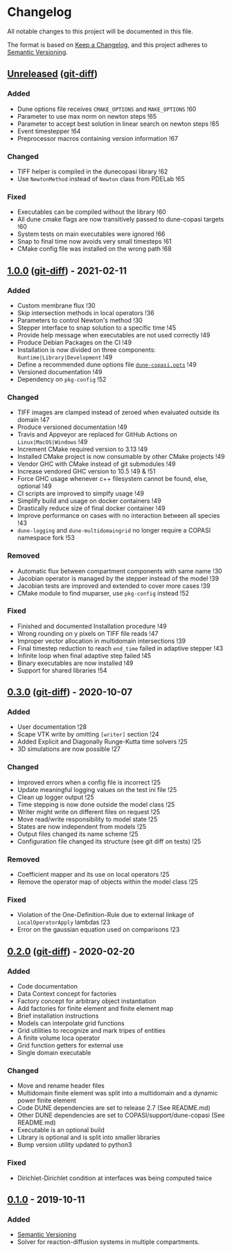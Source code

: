 # Changelog

All notable changes to this project will be documented in this file.

The format is based on [Keep a Changelog](https://keepachangelog.com/en/1.0.0/),
and this project adheres to [Semantic Versioning](https://semver.org/spec/v2.0.0.html).

<!--
Guiding Principles

    Changelogs are for humans, not machines.
    There should be an entry for every single version.
    The same types of changes should be grouped.
    Versions and sections should be linkable.
    The latest version comes first.
    The release date of each version is displayed.
    Mention whether you follow Semantic Versioning.

Types of changes

    Added         for new features.
    Changed       for changes in existing functionality.
    Deprecated    for soon-to-be removed features.
    Removed       for now removed features.
    Fixed         for any bug fixes.
    Security      in case of vulnerabilities.
 -->

## [Unreleased] ([git-diff][Unreleased-diff])
### Added
 - Dune options file receives `CMAKE_OPTIONS` and `MAKE_OPTIONS` !60
 - Parameter to use max norm on newton steps !65
 - Parameter to accept best solution in linear search on newton steps !65
 - Event timestepper !64
 - Preprocessor macros containing version information !67
### Changed
 - TIFF helper is compiled in the dunecopasi library !62
 - Use `NewtonMethod` instead of `Newton` class from PDELab !65
### Fixed
 - Executables can be compiled without the library !60
 - All dune cmake flags are now transitively passed to dune-copasi targets !60
 - System tests on main executables were ignored !66
 - Snap to final time now avoids very small timesteps !61
 - CMake config file was installed on the wrong path !68

## [1.0.0] ([git-diff][1.0.0-diff]) - 2021-02-11
### Added
- Custom membrane flux !30
- Skip intersection methods in local operators !36
- Parameters to control Newton's method !30
- Stepper interface to snap solution to a specific time !45
- Provide help message when executables are not used correctly !49
- Produce Debian Packages on the CI !49
- Installation is now divided on three components: `Runtime|Library|Development` !49
- Define a recommended dune options file [`dune-copasi.opts`](dune-copasi.opts) !49
- Versioned documentation !49
- Dependency on `pkg-config` !52
### Changed
- TIFF images are clamped instead of zeroed when evaluated outside its domain !47
- Produce versioned documentation !49
- Travis and Appveyor are replaced for GitHub Actions on `Linux|MacOS|Windows` !49
- Increment CMake required version to 3.13 !49
- Installed CMake project is now consumable by other CMake projects !49
- Vendor GHC with CMake instead of git submodules !49
- Increase vendored GHC version to 10.5 !49 & !51
- Force GHC usage whenever c++ filesystem cannot be found, else, optional !49
- CI scripts are improved to simplfy usage !49
- Simplify build and usage on docker containers !49
- Drastically reduce size of final docker container !49
- Improve performance on cases with no interaction between all species !43
- `dune-logging` and `dune-multidomaingrid` no longer require a COPASI namespace fork !53
### Removed
- Automatic flux between compartment components with same name !30
- Jacobian operator is managed by the stepper instead of the model !39
- Jacobian tests are improved and extended to cover more cases !39
- CMake module to find muparser, use `pkg-config` instead !52
### Fixed
- Finished and documented Installation procedure !49
- Wrong rounding on y pixels on TIFF file reads !47
- Improper vector allocation in multidomain intersections !39
- Final timestep reduction to reach `end_time` failed in adaptive stepper !43
- Infinite loop when final adaptive step failed !45
- Binary executables are now installed !49
- Support for shared libraries !54

## [0.3.0] ([git-diff][0.3.0-diff]) - 2020-10-07
### Added
- User documentation !28
- Scape VTK write by omitting `[writer]` section !24
- Added Explicit and Diagonally Runge-Kutta time solvers !25
- 3D simulations are now possible !27
### Changed
- Improved errors when a config file is incorrect !25
- Update meaningful logging values on the test ini file !25
- Clean up logger output !25
- Time stepping is now done outside the model class !25
- Writer might write on different files on request !25
- Move read/write responsibility to model state !25
- States are now independent from models !25
- Output files changed its name scheme !25
- Configuration file changed its structure (see git diff on tests) !25
### Removed
- Coefficient mapper and its use on local operators !25
- Remove the operator map of objects within the model class !25
### Fixed
- Violation of the One-Definition-Rule due to external linkage of `LocalOperatorApply` lambdas !23
- Error on the gaussian equation used on comparisons !23

## [0.2.0] ([git-diff][0.2.0-diff]) - 2020-02-20
### Added
- Code documentation
- Data Context concept for factories
- Factory concept for arbitrary object instantiation
- Add factories for finite element and finite element map
- Brief installation instructions
- Models can interpolate grid functions
- Grid utilities to recognize and mark tripes of entities
- A finite volume loca operator
- Grid function getters for external use
- Single domain executable
### Changed
- Move and rename header files
- Multidomain finite element was split into a multidomain and a dynamic power finite element
- Code DUNE dependencies are set to release 2.7 (See README.md)
- Other DUNE dependencies are set to COPASI/support/dune-copasi (See README.md)
- Executable is an optional build
- Library is optional and is split into smaller libraries
- Bump version utility updated to python3
### Fixed
- Dirichlet-Dirichlet condition at interfaces was being computed twice

## [0.1.0] - 2019-10-11
### Added
- [Semantic Versioning](https://semver.org/spec/v2.0.0.html)
- Solver for reaction-diffusion systems in multiple compartments.

[Unreleased-diff]: https://gitlab.dune-project.org/copasi/dune-copasi/compare/v1.0.0...master
[1.0.0-diff]: https://gitlab.dune-project.org/copasi/dune-copasi/compare/v0.3.0...v1.0.0
[0.3.0-diff]: https://gitlab.dune-project.org/copasi/dune-copasi/compare/v0.2.0...v0.3.0
[0.2.0-diff]: https://gitlab.dune-project.org/copasi/dune-copasi/compare/v0.1.0...v0.2.0

[Unreleased]: https://gitlab.dune-project.org/copasi/dune-copasi/-/tree/master

[1.0.0]: https://gitlab.dune-project.org/copasi/dune-copasi/-/releases/v1.0.0
[0.3.0]: https://gitlab.dune-project.org/copasi/dune-copasi/-/releases/v0.3.0
[0.2.0]: https://gitlab.dune-project.org/copasi/dune-copasi/-/releases/v0.2.0
[0.1.0]: https://gitlab.dune-project.org/copasi/dune-copasi/-/releases/v0.1.0
